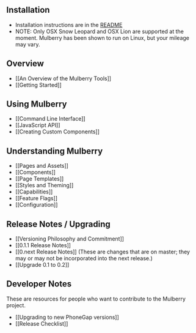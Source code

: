 ## Installation
- Installation instructions are in the [README](https://github.com/Toura/mulberry/blob/master/README.md)
- NOTE: Only OSX Snow Leopard and OSX Lion are supported at the moment. Mulberry has been shown to run on Linux, but your mileage may vary.

## Overview
- [[An Overview of the Mulberry Tools]]
- [[Getting Started]]

## Using Mulberry
- [[Command Line Interface]]
- [[JavaScript API]]
- [[Creating Custom Components]]

## Understanding Mulberry
- [[Pages and Assets]]
- [[Components]]
- [[Page Templates]]
- [[Styles and Theming]]
- [[Capabilities]]
- [[Feature Flags]]
- [[Configuration]]

## Release Notes / Upgrading
- [[Versioning Philosophy and Commitment]]
- [[0.1.1 Release Notes]]
- [[0.next Release Notes]] (These are changes that are on master; they may or may not be incorporated into the next release.)
- [[Upgrade 0.1 to 0.2]]

## Developer Notes

These are resources for people who want to contribute to the Mulberry project. 

- [[Upgrading to new PhoneGap versions]]
- [[Release Checklist]]